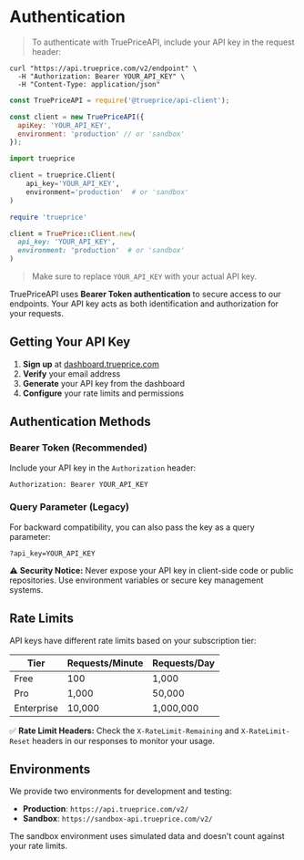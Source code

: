 # Authentication

> To authenticate with TruePriceAPI, include your API key in the request header:

```shell
curl "https://api.trueprice.com/v2/endpoint" \
  -H "Authorization: Bearer YOUR_API_KEY" \
  -H "Content-Type: application/json"
```

```javascript
const TruePriceAPI = require('@trueprice/api-client');

const client = new TruePriceAPI({
  apiKey: 'YOUR_API_KEY',
  environment: 'production' // or 'sandbox'
});
```

```python
import trueprice

client = trueprice.Client(
    api_key='YOUR_API_KEY',
    environment='production'  # or 'sandbox'
)
```

```ruby
require 'trueprice'

client = TruePrice::Client.new(
  api_key: 'YOUR_API_KEY',
  environment: 'production'  # or 'sandbox'
)
```

> Make sure to replace `YOUR_API_KEY` with your actual API key.

TruePriceAPI uses **Bearer Token authentication** to secure access to our endpoints. Your API key acts as both identification and authorization for your requests.

## Getting Your API Key

1. **Sign up** at [dashboard.trueprice.com](https://dashboard.trueprice.com)
2. **Verify** your email address
3. **Generate** your API key from the dashboard
4. **Configure** your rate limits and permissions

## Authentication Methods

### Bearer Token (Recommended)
Include your API key in the `Authorization` header:

`Authorization: Bearer YOUR_API_KEY`

### Query Parameter (Legacy)
For backward compatibility, you can also pass the key as a query parameter:

`?api_key=YOUR_API_KEY`

<aside class="warning">
⚠️ <strong>Security Notice:</strong> Never expose your API key in client-side code or public repositories. Use environment variables or secure key management systems.
</aside>

## Rate Limits

API keys have different rate limits based on your subscription tier:

| Tier | Requests/Minute | Requests/Day |
|------|----------------|--------------|
| Free | 100 | 1,000 |
| Pro | 1,000 | 50,000 |
| Enterprise | 10,000 | 1,000,000 |

<aside class="success">
✅ <strong>Rate Limit Headers:</strong> Check the <code>X-RateLimit-Remaining</code> and <code>X-RateLimit-Reset</code> headers in our responses to monitor your usage.
</aside>

## Environments

We provide two environments for development and testing:

- **Production**: `https://api.trueprice.com/v2/`
- **Sandbox**: `https://sandbox-api.trueprice.com/v2/`

The sandbox environment uses simulated data and doesn't count against your rate limits.